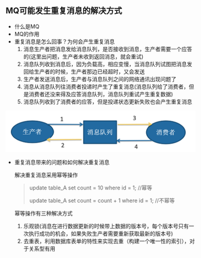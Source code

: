 ## MQ可能发生重复消息的解决方式

- 什么是MQ
- MQ的作用
- 重复消息是怎么回事？为何会产生重复消息
  1. 消息生产者把消息发给消息队列，是否接收到消息，生产者需要一个应答的(这里出问题，生产者未收到返回消息，就会重试)
  2. 消息队列收到消息后，因为负载高，相应变慢，当消息队列试图把消息发回给生产者的时候，生产者那边已经超时，又会发送
  3. 生产者发送消息后，生产者与消息队列之间的网络通讯出现问题了
  4. 消息从消息队列往消费者投递时产生了重复消息(消息队列给了消费者，但是消费者还没来得及应答消息队列，消息队列重试产生重复数据)
  5. 消息队列收到了消费者的应答，但是投递状态更新失败也会产生重复消息

![mq_process](../../image/mq_process.png)

- 重复消息带来的问题和如何解决重复消息

  解决重复消息采用幂等操作

  > update table_A set count = 10 where id = 1; //幂等
  >
  > update table_A set count = count + 1 where id = 1; //不幂等

  幂等操作有三种解决方式

  1. 乐观锁(消息在进行数据更新的时候带上数据的版本号，每个版本号只有一次执行成功的机会，如果失败生产者需要重新获取最新的版本号)
  2. 去重表，利用数据库表单的特性来实现去重（构建一个唯一性的索引），对于关系型有用